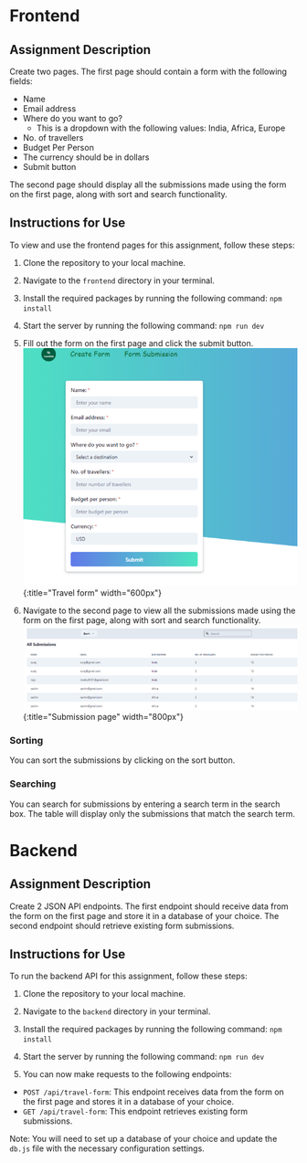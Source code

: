 # Frontend

## Assignment Description
Create two pages. The first page should contain a form with the following fields:
- Name
- Email address
- Where do you want to go?
  - This is a dropdown with the following values: India, Africa, Europe
- No. of travellers
- Budget Per Person
- The currency should be in dollars
- Submit button

The second page should display all the submissions made using the form on the first page, along with sort and search functionality.

## Instructions for Use
To view and use the frontend pages for this assignment, follow these steps:
1. Clone the repository to your local machine.
2. Navigate to the `frontend` directory in your terminal.
3. Install the required packages by running the following command:
`npm install`

4. Start the server by running the following command:
`npm run dev`
5. Fill out the form on the first page and click the submit button.
![Form](./travelopia_frontend/src/assets/form.png "User travel form"){:title="Travel form" width="600px"}

6. Navigate to the second page to view all the submissions made using the form on the first page, along with sort and search functionality.
![Form](./travelopia_frontend/src/assets/table.png "Submission page"){:title="Submission page" width="800px"}

### Sorting
You can sort the submissions by clicking on the sort button.

### Searching
You can search for submissions by entering a search term in the search box. The table will display only the submissions that match the search term.


# Backend

## Assignment Description
Create 2 JSON API endpoints. The first endpoint should receive data from the form on the first page and store it
in a database of your choice. The second endpoint should retrieve existing form submissions.

## Instructions for Use
To run the backend API for this assignment, follow these steps:
1. Clone the repository to your local machine.
2. Navigate to the `backend` directory in your terminal.
3. Install the required packages by running the following command:
`npm install`

4. Start the server by running the following command:
`npm run dev`

5. You can now make requests to the following endpoints:
- `POST /api/travel-form`: This endpoint receives data from the form on the first page and stores it in a database of your choice.
- `GET /api/travel-form`: This endpoint retrieves existing form submissions.

Note: You will need to set up a database of your choice and update the `db.js` file with the necessary configuration settings.
